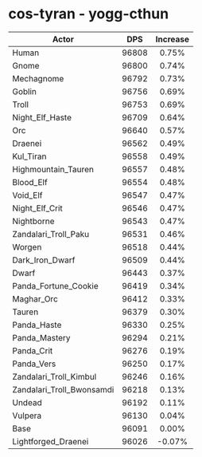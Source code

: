 # cos-tyran - yogg-cthun
| Actor | DPS | Increase |
|---|:---:|:---:|
|Human|96808|0.75%|
|Gnome|96800|0.74%|
|Mechagnome|96792|0.73%|
|Goblin|96756|0.69%|
|Troll|96753|0.69%|
|Night_Elf_Haste|96709|0.64%|
|Orc|96640|0.57%|
|Draenei|96562|0.49%|
|Kul_Tiran|96558|0.49%|
|Highmountain_Tauren|96557|0.48%|
|Blood_Elf|96554|0.48%|
|Void_Elf|96547|0.47%|
|Night_Elf_Crit|96546|0.47%|
|Nightborne|96543|0.47%|
|Zandalari_Troll_Paku|96531|0.46%|
|Worgen|96518|0.44%|
|Dark_Iron_Dwarf|96509|0.44%|
|Dwarf|96443|0.37%|
|Panda_Fortune_Cookie|96419|0.34%|
|Maghar_Orc|96412|0.33%|
|Tauren|96379|0.30%|
|Panda_Haste|96330|0.25%|
|Panda_Mastery|96294|0.21%|
|Panda_Crit|96276|0.19%|
|Panda_Vers|96250|0.17%|
|Zandalari_Troll_Kimbul|96246|0.16%|
|Zandalari_Troll_Bwonsamdi|96218|0.13%|
|Undead|96192|0.11%|
|Vulpera|96130|0.04%|
|Base|96091|0.00%|
|Lightforged_Draenei|96026|-0.07%|
